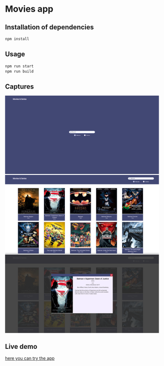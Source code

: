 # Movies app

## Installation of dependencies

```bash or fish
npm install
```

## Usage

```bash or fish
npm run start
npm run build
```

## Captures

![GitHub Logo](./public/screen3.png)
![GitHub Logo](./public/screen.png)
![GitHub Logo](./public/screen2.png)

## Live demo

[here you can try the app](https://wizardly-fermi-10860f.netlify.app/)
